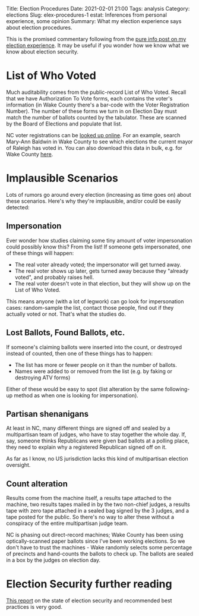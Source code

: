 Title: Election Procedures
Date: 2021-02-01 21:00
Tags: analysis
Category: elections
Slug: elex-procedures-1
estat: Inferences from personal experience, some opinion
Summary: What my election experience says about election procedures.

This is the promised commentary following from the [pure info post on my election experience]({filename}my-elex-exp.md).
It may be useful if you wonder how we know what we know about election security.

# List of Who Voted

Much auditability comes from the public-record List of Who Voted. Recall that
we have Authorization To Vote forms, each contains the voter's information
(in Wake County there's a bar-code with the Voter Registration Number). The
number of these forms we turn in on Election Day must match the number of
ballots counted by the tabulator. These are scanned by the Board of Elections
and populate that list.

NC voter registrations can be [looked up online](https://vt.ncsbe.gov/reglkup).
For an example, search Mary-Ann Baldwin in Wake County to see which elections
the current mayor of Raleigh has voted in. You can also download this data
in bulk, e.g. for Wake County [here](http://www.wakegov.com/elections/data/Pages/data.aspx).

# Implausible Scenarios

Lots of rumors go around every election (increasing as time goes on) about
these scenarios. Here's why they're implausible, and/or could be easily
detected:

## Impersonation

Ever wonder how studies claiming some tiny amount of voter impersonation
could possibly know this? From the list! If someone gets impersonated, one
of these things will happen:

* The real voter already voted; the impersonator will get turned away.
* The real voter shows up later, gets turned away because they "already
voted", and probably raises hell.
* The real voter doesn't vote in that election, but they will show up on the
List of Who Voted.

This means anyone (with a lot of legwork) can go look for impersonation cases:
random-sample the list, contact those people, find out if they actually
voted or not. That's what the studies do.

## Lost Ballots, Found Ballots, etc.

If someone's claiming ballots were inserted into the count, or destroyed
instead of counted, then one of these things has to happen:

* The list has more or fewer people on it than the number of ballots.
* Names were added to or removed from the list (e.g. by faking or destroying ATV forms)

Either of these would be easy to spot (list alteration by the same following-up
method as when one is looking for impersonation).

## Partisan shenanigans

At least in NC, many different things are signed off and sealed by a
multipartisan team of judges, who have to stay together the whole day. If,
say, someone thinks Republicans were given bad ballots at a polling place,
they need to explain why a registered Republican signed off on it.

As far as I know, no US jurisdiction lacks this kind of multipartisan
election oversight.

## Count alteration

Results come from the machine itself, a results tape attached to the machine,
two results tapes mailed in by the two non-chief judges, a results tape
with zero tape attached in a sealed bag signed by the 3 judges, and a tape
posted for the public. So there's no way to alter these without a conspiracy of
the entire multipartisan judge team.

NC is phasing out direct-record machines; Wake County has been using
optically-scanned paper ballots since I've been working elections. So we
don't have to trust the machines - Wake randomly selects some percentage of
precincts and hand-counts the ballots to check up. The ballots are sealed
in a box by the judges on election day.

# Election Security further reading

[This report](https://www.nap.edu/read/25120/chapter/1)
on the state of election security and recommended best practices is
very good.
